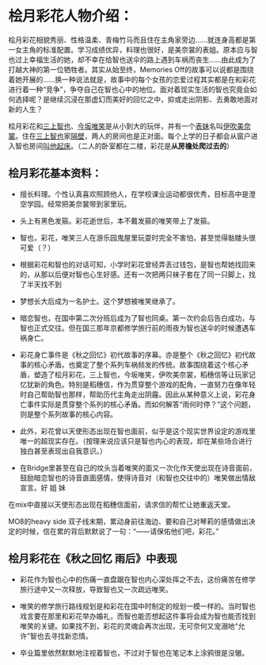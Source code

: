 # 桧月彩花人物介绍：

桧月彩花相貌秀丽、性格温柔、青梅竹马而且住在主角家旁边……就连身高都是第一女主角的标准配置。学习成绩优异，料理也很好，是美奈裳的表姐。原本应与智也过上幸福生活的她，却不幸在给智也送伞的路上遇到车祸而丧生……由此成为了打越大神的第一位牺牲者。其实从始至终，Memories Off的故事可以说都是围绕着她开展的……换一种说法就是，故事中的每个女孩的恋爱过程其实都是在和彩花进行着一种“竞争”，争夺自己在智也心中的地位。面对着现实生活的智也究竟会如何选择呢？是继续沉浸在那虚幻而美好的回忆之中，抑或走出阴影、去勇敢地面对新的人生？

桧月彩花和[三上智也](https://zh.moegirl.org.cn/三上智也)、[今坂唯笑](https://zh.moegirl.org.cn/今坂唯笑)是从小到大的玩伴，并有一个[表妹](https://zh.moegirl.org.cn/表妹)名叫[伊吹美奈裳](https://zh.moegirl.org.cn/伊吹美奈裳)。住在[三上智也](https://zh.moegirl.org.cn/三上智也)家[隔壁](https://zh.moegirl.org.cn/隔壁)，两人的房间也是正对面。每个上学的日子都会从窗户进入智也房间[叫他起床](https://zh.moegirl.org.cn/叫醒服务)。（二人的卧室都在二楼，彩花是**从房檐处爬过去的**）

## 桧月彩花基本资料：

- 擅长料理。个性认真喜欢照顾他人，在学校课业运动都很优秀，目标高中是澄空学园。经常把美奈裳带到家里玩。

- 头上有黑色发箍。彩花逝世后，本不戴发箍的唯笑带上了发箍。

- 智也，彩花，唯笑三人在游乐园鬼屋里玩耍时完全不害怕，甚至觉得骷髅头很可爱（？）

- 根据彩花和智也的对话可知，小学时彩花曾经弄丢过钱包，是智也帮她找回来的，从那以后便对智也心生好感。还有一次把两只袜子套在了同一只脚上，找了半天找不到

- 梦想长大后成为一名护士。这个梦想被唯笑继承了。

- 暗恋智也，在国中第二次分班后成为了智也同桌。第一次约会后告白成功，与智也正式交往。但在国三那年京都修学旅行前的雨夜为智也送伞的时候遭遇车祸身亡。

- 彩花身亡事件是《秋之回忆》初代故事的序幕。亦是整个《秋之回忆》初代故事的核心矛盾。也奠定了整个系列车祸频发的传统。故事围绕着这个核心矛盾，塑造了桧月彩花，三上智也，今坂唯笑，伊吹美奈裳，稻穗信等让玩家记忆犹新的角色。特别是稻穗信，作为贯穿整个游戏的配角，一直努力在像年轻时自己帮助智也那样，帮助历代主角走出阴霾。因此从某种意义上说，彩花身亡事件实际是贯穿整个系列的核心矛盾。而如何解答“雨何时停？”这个问题，则是整个系列故事的核心内容。

- 此外，彩花曾以天使形态出现在智也面前，似乎是这个现实世界设定的游戏里唯一的超现实存在。（按理来说应该只是智也内心的表现，却在某些场合进行独白甚至表现出自我意识。）

- 在Bridge里甚至在自己的坟头当着唯笑的面又一次化作天使出现在诗音面前，鼓励暗恋智也的诗音直面感情，使得诗音对（和智也交往中的）唯笑做出情敌宣言。好 姐 妹

在mix中直接以天使形态出现在稻穗信面前，请求信的帮忙让她重返天堂。

MO8的heavy side 双子线末期，累动身前往海边、要和自己对琴莉的感情做出决定的时候，信在累的背后默默说了一句：“——请保佑他们吧，彩花。” 

## 桧月彩花在《秋之回忆 雨后》中表现

- 彩花作为智也心中的伤痛一直盘踞在智也内心深处挥之不去，这份痛苦在修学旅行途中又一次释放，导致智也又一次疏远唯笑。

- 唯笑的修学旅行路线规划是和彩花在国中时制定的规划一模一样的。当时智也戏言要在那里和彩花举办婚礼，而智也能否想起这件事将会成为智也能否找到唯笑的关键。如果找不到，彩花的灵魂会再次出现，无可奈何又宠溺地“允许”智也去寻找新恋情。

- 卒业篇里依然默默地注视着智也，不过对于智也在笔记本上涂鸦很是没辙。

